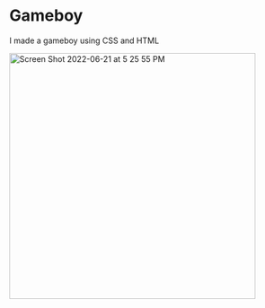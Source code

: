 # Gameboy
I made a gameboy using CSS and HTML

<img width="438" alt="Screen Shot 2022-06-21 at 5 25 55 PM" src="https://user-images.githubusercontent.com/91395111/174912866-3aad8e62-d18a-4c09-992b-6c78d50b21ae.png">
